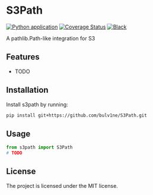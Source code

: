 # S3Path

[![Python application](https://github.com/bulv1ne/S3Path/actions/workflows/python-app.yml/badge.svg)](https://github.com/bulv1ne/S3Path/actions/workflows/python-app.yml)
[![Coverage Status](https://coveralls.io/repos/github/bulv1ne/S3Path/badge.svg?branch=main)](https://coveralls.io/github/bulv1ne/S3Path?branch=main)
[![Black](https://img.shields.io/badge/code%20style-black-000000.svg)](https://github.com/psf/black)

A pathlib.Path-like integration for S3


## Features

- TODO


## Installation

Install s3path by running:

```bash
pip install git+https://github.com/bulv1ne/S3Path.git
```


## Usage

```python
from s3path import S3Path
# TODO
```


## License

The project is licensed under the MIT license.
